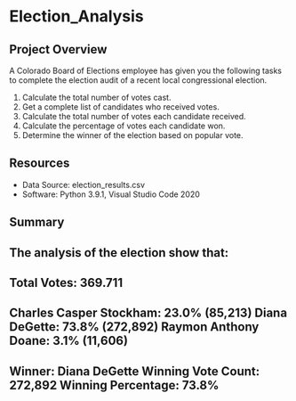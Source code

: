 # Election_Analysis
## Project Overview
A Colorado Board of Elections employee has given you the following tasks to complete the election audit of a recent local congressional election.  
  
1. Calculate the total number of votes cast.  
2. Get a complete list of candidates who received votes.  
3. Calculate the total number of votes each candidate received.  
4. Calculate the percentage of votes each candidate won.  
5. Determine the winner of the election based on popular vote.  
  
## Resources
- Data Source: election_results.csv  
- Software: Python 3.9.1, Visual Studio Code 2020
  
## Summary  
The analysis of the election show that:  
----------------------------------  
Total Votes: 369.711  
----------------------------------  
Charles Casper Stockham: 23.0% (85,213)
Diana DeGette: 73.8% (272,892)
Raymon Anthony Doane: 3.1% (11,606)
----------------------------------
Winner: Diana DeGette
Winning Vote Count: 272,892
Winning Percentage: 73.8%
----------------------------------
